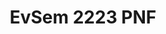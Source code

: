 ---
title: EvSem 2223 PNF
redirect_to: https://drive.google.com/file/d/1kD7Uf1s5cGtO8CkSghyWXHQHfho9myUm/view?usp=share_link
redirect_from: 
  - /EvSem2223PNF
  - /evsem2223pnf
---